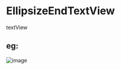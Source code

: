 # EllipsizeEndTextView
textView

## eg:
![image](https://rmrb2018_gitlab.peopleapp.com/PublishResources_Android/ShapedImageView/blob/master/s/rc_1.gif)
